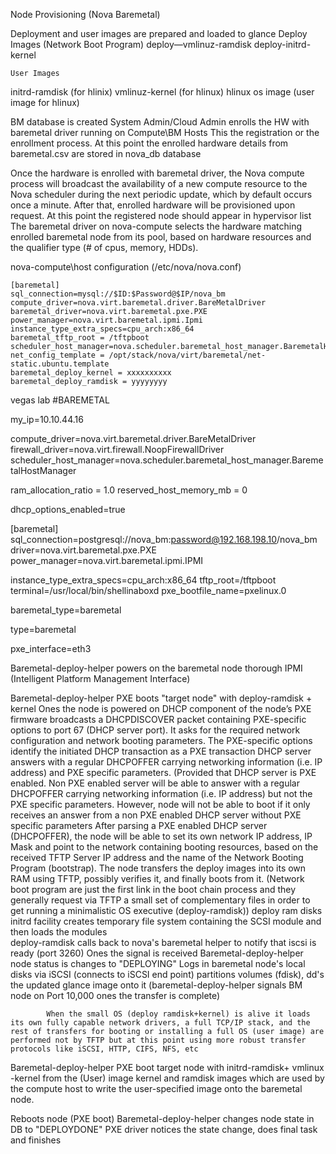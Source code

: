 Node Provisioning (Nova Baremetal)﻿

Deployment and user images are prepared and loaded to glance 
     Deploy Images (Network Boot Program)
deploy—vmlinuz-ramdisk
deploy-initrd-kernel

    User Images 
initrd-ramdisk (for hlinix)
vmlinuz-kernel (for hlinux)
hlinux os image (user image for hlinux)

BM database is created
System Admin/Cloud Admin enrolls the HW with baremetal driver running on Compute\BM Hosts
This the registration or the enrollment process. At this point the enrolled hardware details
from baremetal.csv are stored in nova_db database


Once the hardware is enrolled with baremetal driver, the Nova compute process will broadcast the availability of a new compute resource to the Nova scheduler during the next periodic update, which by default occurs once a minute. After that, enrolled hardware will be provisioned upon request.
At this point the registered node should appear in hypervisor list
The baremetal driver on nova-compute selects the hardware matching enrolled baremetal node from its pool, based on hardware resources and the qualifier type (# of cpus, memory, HDDs).


nova-compute\host configuration (/etc/nova/nova.conf)

    [baremetal] 
    sql_connection=mysql://$ID:$Password@$IP/nova_bm
    compute_driver=nova.virt.baremetal.driver.BareMetalDriver
    baremetal_driver=nova.virt.baremetal.pxe.PXE
    power_manager=nova.virt.baremetal.ipmi.Ipmi
    instance_type_extra_specs=cpu_arch:x86_64
    baremetal_tftp_root = /tftpboot
    scheduler_host_manager=nova.scheduler.baremetal_host_manager.BaremetalHostManager
    net_config_template = /opt/stack/nova/virt/baremetal/net-static.ubuntu.template
    baremetal_deploy_kernel = xxxxxxxxxx
    baremetal_deploy_ramdisk = yyyyyyyy 

vegas lab
#BAREMETAL

my_ip=10.10.44.16

compute_driver=nova.virt.baremetal.driver.BareMetalDriver
firewall_driver=nova.virt.firewall.NoopFirewallDriver
scheduler_host_manager=nova.scheduler.baremetal_host_manager.BaremetalHostManager

ram_allocation_ratio = 1.0
reserved_host_memory_mb = 0

dhcp_options_enabled=true


[baremetal]
sql_connection=postgresql://nova_bm:password@192.168.198.10/nova_bm
driver=nova.virt.baremetal.pxe.PXE
power_manager=nova.virt.baremetal.ipmi.IPMI

instance_type_extra_specs=cpu_arch:x86_64
tftp_root=/tftpboot
terminal=/usr/local/bin/shellinaboxd
pxe_bootfile_name=pxelinux.0


baremetal_type=baremetal


type=baremetal

pxe_interface=eth3


Baremetal-deploy-helper powers on the baremetal node thorough IPMI (Intelligent Platform Management Interface)

Baremetal-deploy-helper PXE boots "target node" with deploy-ramdisk + kernel
Ones the node is powered on DHCP component of the node’s PXE firmware broadcasts a DHCPDISCOVER packet containing PXE-specific options to port 67 (DHCP server port). It asks for the required network configuration and network booting parameters. 
The PXE-specific options identify the initiated DHCP transaction as a PXE transaction
DHCP server answers with a regular DHCPOFFER carrying networking information (i.e. IP address) and PXE specific parameters. (Provided that DHCP server is PXE enabled. Non PXE enabled server will be able to answer with a regular DHCPOFFER carrying networking information (i.e. IP address) but not the PXE specific parameters. However, node will not be able to boot if it only receives an answer from a non PXE enabled DHCP server without PXE specific parameters
After parsing a PXE enabled DHCP server (DHCPOFFER), the node will be able to set its own network IP address, IP Mask and point to the network containing booting resources, based on the received TFTP Server IP address and the name of the Network Booting Program (bootstrap). 
The node transfers the deploy images into its own RAM using TFTP, possibly verifies it, and finally boots from it. 
(Network boot program are just the first link in the boot chain process and they generally request via TFTP a small set of complementary files in order to get running a minimalistic OS executive (deploy-ramdisk))
deploy ram disks initrd facility creates temporary file system  containing the SCSI module and then loads the modules   
deploy-ramdisk calls back to nova's baremetal helper to notify that iscsi is ready (port 3260)
Ones the signal is received Baremetal-deploy-helper 
node status is changes to  "DEPLOYING"
Logs in baremetal node's local disks via iSCSI (connects to iSCSI end point)
partitions volumes (fdisk),
dd's the updated glance image onto it (baremetal-deploy-helper signals BM node on Port 10,000 ones the transfer is complete) 

            When the small OS (deploy ramdisk+kernel) is alive it loads its own fully capable network drivers, a full TCP/IP stack, and the rest of transfers for booting or installing a full OS (user image) are                   performed not by TFTP but at this point using more robust transfer protocols like iSCSI, HTTP, CIFS, NFS, etc  

Baremetal-deploy-helper PXE boot target node with initrd-ramdisk+ vmlinux -kernel from the (User) image 
kernel and ramdisk images which are used by the compute host to write the user-specified image onto the baremetal node.

Reboots node (PXE boot)
Baremetal-deploy-helper changes node state in DB to "DEPLOYDONE"
PXE driver notices the state change, does final task and finishes
